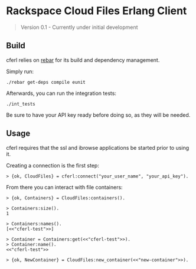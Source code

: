 Rackspace Cloud Files Erlang Client
===================================

> Version 0.1 - Currently under initial development


Build
-----

cferl relies on [rebar](http://bitbucket.org/basho/rebar/wiki/Home) for its build and dependency management.

Simply run:

    ./rebar get-deps compile eunit

Afterwards, you can run the integration tests:

    ./int_tests

Be sure to have your API key ready before doing so, as they will be needed.

    
Usage
-----

cferl requires that the ssl and ibrowse applications be started prior to using it.

Creating a connection is the first step:

    > {ok, CloudFiles} = cferl:connect("your_user_name", "your_api_key").

From there you can interact with file containers:

    > {ok, Containers} = CloudFiles:containers().
    
    > Containers:size().
    1
    
    > Containers:names().
    [<<"cferl-test">>]
    
    > Container = Containers:get(<<"cferl-test">>).
    > Container:name().
    <<"cferl-test">>
    
    > {ok, NewContainer} = CloudFiles:new_container(<<"new-container">>).

